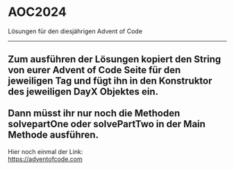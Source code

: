 # AOC2024
Lösungen für den diesjährigen Advent of Code

---
Zum ausführen der Lösungen kopiert den String von eurer Advent of Code Seite für den jeweiligen Tag und fügt ihn in den Konstruktor des jeweiligen DayX Objektes ein.
<br>
<br>
Dann müsst ihr nur noch die Methoden solvepartOne oder solvePartTwo in der Main Methode ausführen.
---
Hier noch einmal der Link: <br>
<a>https://adventofcode.com</a>
